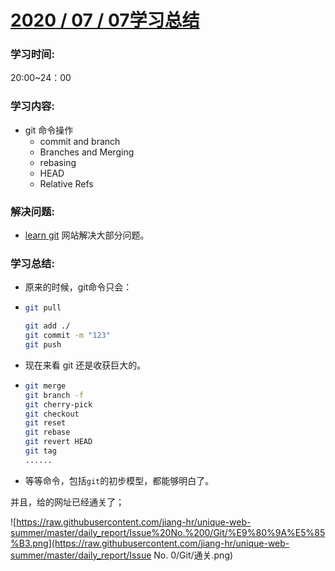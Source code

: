 # [2020 / 07 / 07学习总结](./Git/git%20命令学习.md)

### 学习时间:

20:00~24：00

### 学习内容:

* git 命令操作
  * commit and branch
  * Branches and Merging
  * rebasing
  * HEAD
  * Relative Refs

### 解决问题:

* [learn git](https://learngitbranching.js.org/) 网站解决大部分问题。

### 学习总结:

* 原来的时候，git命令只会：

* ```sh
  git pull
  
  git add ./
  git commit -m "123"
  git push
  ```

* 现在来看 git 还是收获巨大的。

* ```sh
  git merge
  git branch -f
  git cherry-pick
  git checkout
  git reset
  git rebase
  git revert HEAD
  git tag
  ......
  ```

* 等等命令，包括`git`的初步模型，都能够明白了。

并且，给的网址已经通关了；

![https://raw.githubusercontent.com/jiang-hr/unique-web-summer/master/daily_report/Issue%20No.%200/Git/%E9%80%9A%E5%85%B3.png](https://raw.githubusercontent.com/jiang-hr/unique-web-summer/master/daily_report/Issue No. 0/Git/通关.png)